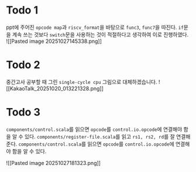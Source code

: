 # Todo 1

ppt에 주어진 `opcode map`과 `riscv_format`을 바탕으로 `func3`, `func7`을 따진다. `if`문을 계속 쓰는 것보다 `switch`문을 사용하는 것이 적절하다고 생각하여 이로 진행하였다.
![[Pasted image 20251027145338.png]]

# Todo 2

중간고사 공부할 때 그린 `single-cycle cpu` 그림으로 대체하겠습니다.
![[KakaoTalk_20251020_013221328.png]]

# Todo 3

`components/control.scala`를 읽으면 `opcode`를 `control.io.opcode`에 연결해야 함을 알 수 있다. `components/register-file.scala`를 읽고 `rs1, rs2, rd`를 잘 연결해준다. `components/control.scala`를 읽으면 `opcode`를 `control.io.opcode`에 연결해야 함을 알 수 있다.

![[Pasted image 20251027181323.png]]